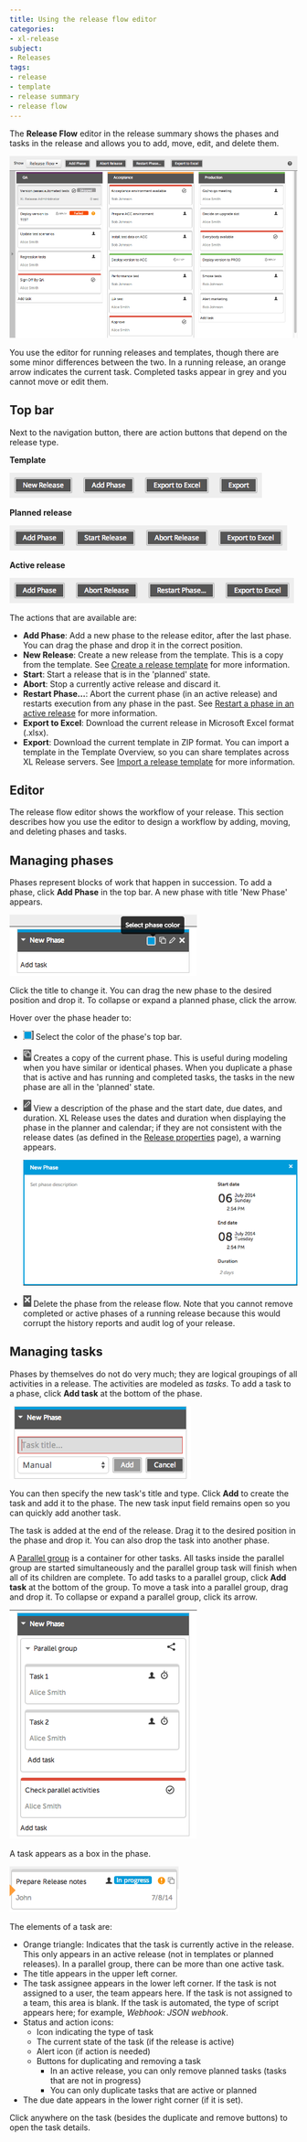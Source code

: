 ```yaml
---
title: Using the release flow editor
categories:
- xl-release
subject:
- Releases
tags:
- release
- template
- release summary
- release flow
---
```


The **Release Flow** editor in the release summary shows the phases and tasks in the release and allows you to add, move, edit, and delete them.

![Release Flow Editor](../images/release-flow-editor.png)

You use the editor for running releases and templates, though there are some minor differences between the two. In a running release, an orange arrow indicates the current task. Completed tasks appear in grey and you cannot move or edit them.

## Top bar

Next to the navigation button, there are action buttons that depend on the release type.

**Template**

![Add Phase - New release](../images/release-flow-header-template.png)

**Planned release**

![Add Phase - Start - Abort](../images/release-flow-header-planned.png)

**Active release**

![Add Phase - Abort - Restart Phase...](../images/release-flow-header-active.png)

The actions that are available are:
 
* **Add Phase**: Add a new phase to the release editor, after the last phase. You can drag the phase and drop it in the correct position.
* **New Release**: Create a new release from the template. This is a copy from the template. See [Create a release template](/xl-release/how-to/create-a-release-template.html) for more information.
* **Start**: Start a release that is in the 'planned' state.
* **Abort**: Stop a currently active release and discard it. 
* **Restart Phase...**: Abort the current phase (in an active release) and restarts execution from any phase in the past. See [Restart a phase in an active release](/xl-release/how-to/restart-a-phase-in-an-active-release.html) for more information.
* **Export to Excel**: Download the current release in Microsoft Excel format (.xlsx).
* **Export**: Download the current template in ZIP format. You can import a template in the Template Overview, so you can share templates across XL Release servers. See [Import a release template](/xl-release/how-to/import-a-release-template.html) for more information.

## Editor

The release flow editor shows the workflow of your release. This section describes how you use the editor to design a workflow by adding, moving, and deleting phases and tasks.

## Managing phases

Phases represent blocks of work that happen in succession. To add a phase, click **Add Phase** in the top bar. A new phase with title 'New Phase' appears.

![New Phase](../images/new-phase.png)

Click the title to change it. You can drag the new phase to the desired position and drop it. To collapse or expand a planned phase, click the arrow.

Hover over the phase header to:

* ![Phase color picker icon](../images/phase-color-picker-icon.png) Select the color of the phase's top bar.
* ![Duplicate icon](../images/duplicate-icon.png) Creates a copy of the current phase. This is useful during modeling when you have similar or identical phases. When you duplicate a phase that is active and has running and completed tasks, the tasks in the new phase are all in the 'planned' state.
* ![Phase details icon](../images/phase-details-icon.png) View a description of the phase and the start date, due dates, and duration. XL Release uses the dates and duration when displaying the phase in the planner and calendar; if they are not consistent with the release dates (as defined in the [Release properties](/xl-release/how-to/configure-release-properties.html) page), a warning appears.

    ![Phase details popup](../images/phase-details-popup.png)

* ![Delete icon](../images/delete-icon.png) Delete the phase from the release flow. Note that you cannot remove completed or active phases of a running release because this would corrupt the history reports and audit log of your release.

## Managing tasks

Phases by themselves do not do very much; they are logical groupings of all activities in a release. The activities are modeled as _tasks_. To add a task to a phase, click **Add task** at the bottom of the phase.

![New Phase](../images/add-task.png)

You can then specify the new task's title and type. Click **Add** to create the task and add it to the phase. The new task input field remains open so you can quickly add another task.

The task is added at the end of the release. Drag it to the desired position in the phase and drop it. You can also drop the task into another phase.

A [Parallel group](/xl-release/how-to/create-a-parallel-group.html) is a container for other tasks. All tasks inside the parallel group are started simultaneously and the parallel group task will finish when all of its children are complete. To add tasks to a parallel group, click **Add task** at the bottom of the group. To move a task into a parallel group, drag and drop it. To collapse or expand a parallel group, click its arrow.

![Add parallel task](../images/add-parallel-task.png)

A task appears as a box in the phase.

![Task in release flow editor](../images/task-in-release-flow-editor.png)

The elements of a task are:

* Orange triangle: Indicates that the task is currently active in the release. This only appears in an active release (not in templates or planned releases). In a parallel group, there can be more than one active task.
* The title appears in the upper left corner.
* The task assignee appears in the lower left corner. If the task is not assigned to a user, the team appears here. If the task is not assigned to a team, this area is blank. If the task is automated, the type of script appears here; for example, *Webhook: JSON webhook*.
* Status and action icons:
	* Icon indicating the type of task
	* The current state of the task (if the release is active)
	* Alert icon (if action is needed)
	* Buttons for duplicating and removing a task
		* In an active release, you can only remove planned tasks (tasks that are not in progress)
		* You can only duplicate tasks that are active or planned
* The due date appears in the lower right corner (if it is set).

Click anywhere on the task (besides the duplicate and remove buttons) to open the task details.
